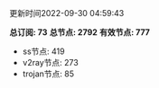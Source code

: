 更新时间2022-09-30 04:59:43

**总订阅: 73**
**总节点: 2792**
**有效节点: 777**
- ss节点: 419
- v2ray节点: 273
- trojan节点: 85
